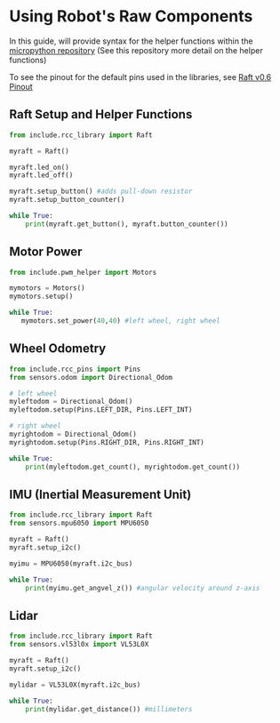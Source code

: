 # Using Robot's Raw Components

In this guide, will provide syntax for the helper functions within the [micropython repository](https://github.com/robotics-crash-course/micropython) (See this repository more detail on the helper functions)

To see the pinout for the default pins used in the libraries, see [Raft v0.6 Pinout](https://robotics-crash-course.github.io/rccdocs.github.io/pages/html_pages/newpinout.html)

## Raft Setup and Helper Functions

```python
from include.rcc_library import Raft

myraft = Raft()

myraft.led_on()
myraft.led_off() 

myraft.setup_button() #adds pull-down resistor
myraft.setup_button_counter() 

while True:
    print(myraft.get_button(), myraft.button_counter())
```

## Motor Power

```python
from include.pwm_helper import Motors

mymotors = Motors()
mymotors.setup()

while True:
   mymotors.set_power(40,40) #left wheel, right wheel
```

## Wheel Odometry 
```python
from include.rcc_pins import Pins
from sensors.odom import Directional_Odom

# left wheel
myleftodom = Directional_Odom()
myleftodom.setup(Pins.LEFT_DIR, Pins.LEFT_INT)

# right wheel
myrightodom = Directional_Odom()
myrightodom.setup(Pins.RIGHT_DIR, Pins.RIGHT_INT)

while True:
    print(myleftodom.get_count(), myrightodom.get_count())

```
## IMU (Inertial Measurement Unit)

```python
from include.rcc_library import Raft
from sensors.mpu6050 import MPU6050

myraft = Raft()
myraft.setup_i2c()

myimu = MPU6050(myraft.i2c_bus)

while True:
    print(myimu.get_angvel_z()) #angular velocity around z-axis
```
## Lidar 

```python
from include.rcc_library import Raft
from sensors.vl53l0x import VL53L0X

myraft = Raft()
myraft.setup_i2c()

mylidar = VL53L0X(myraft.i2c_bus)

while True: 
    print(mylidar.get_distance()) #millimeters
```
